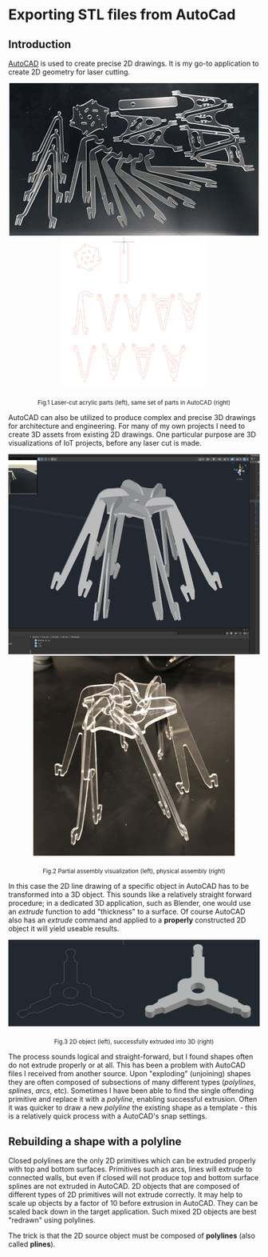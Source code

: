 # Exporting STL files from AutoCad

## Introduction

[AutoCAD](https://www.autodesk.com/products/autocad/overview?term=1-YEAR&tab=subscription) is used to create precise 2D drawings. It is my go-to application to create 2D geometry for laser cutting. 

<p align = "center">
<img src="images/acrylic-parts.png" hright="300"><img src="images/acrylic-parts_autocad.png" height="300">
</p>
<p align = "center">
  <sub>Fig.1 Laser-cut acrylic parts (left), same set of parts in AutoCAD (right)</sub>
</p>

AutoCAD can also be utilized to produce complex and precise 3D drawings for architecture and engineering. For many of my own projects I need to create 3D assets from existing 2D drawings. One particular purpose are 3D visualizations of IoT projects, before any laser cut is made. 

<p align="center">
  <img src="images/Amaria-rough.png" height="400"><img src="images/Amaria-V1-basic-structure.jpg" height="400">
</p>
<p align = "center">
  <sub>Fig.2 Partial assembly visualization (left), physical assembly (right)</sub>
</p>

In this case the 2D line drawing of a specific object in AutoCAD has to be transformed into a 3D object. This sounds like a relatively straight forward procedure; in a dedicated 3D application, such as Blender, one would use an *extrude* function to add "thickness" to a surface. Of course AutoCAD also has an *extrude* command and applied to a <strong>properly</strong> constructed 2D object it will yield useable results.

<p align="center">
  <img src="images/star_star_extruded.png" width="600">
</p>
<p align = "center">
  <sub>Fig.3 2D object (left), successfully extruded into 3D (right)</sub>
</p>

The process sounds logical and straight-forward, but I found shapes often do not extrude properly or at all. This has been a problem with AutoCAD files I received from another source. Upon "exploding" (unjoining) shapes they are often composed of subsections of many different types (*polylines*, *splines*, *arcs*, etc). Sometimes I have been able to find the single offending primitive and replace it with a *polyline*, enabling successful extrusion. Often it was quicker to draw a new *polyline* the existing shape as a template - this is a relatively quick process with a AutoCAD's snap settings.

## Rebuilding a shape with a polyline


Closed polylines are the only 2D primitives which can be extruded properly with top and bottom surfaces.
Primitives such as arcs, lines will extrude to connected walls, but even if closed will not produce top and bottom surface
splines are not extruded in AutoCAD. 2D objects that are composed of different types of 2D primitives will not extrude correctly.
It may help to scale up objects by a factor of 10 before extrusion in AutoCAD. They can be scaled back down in the target application.
Such mixed 2D objects are best "redrawn" using polylines.

The trick is that the 2D source object must be composed of <strong>polylines</strong> (also called <strong>plines</strong>). 
